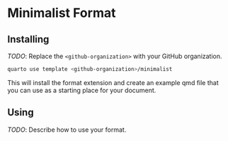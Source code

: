 # Minimalist Format

## Installing

_TODO_: Replace the `<github-organization>` with your GitHub organization.

```bash
quarto use template <github-organization>/minimalist
```

This will install the format extension and create an example qmd file
that you can use as a starting place for your document.

## Using

_TODO_: Describe how to use your format.

